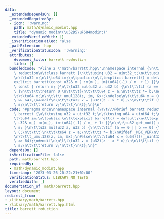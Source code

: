 ```yaml
---
data:
  _extendedDependsOn: []
  _extendedRequiredBy:
  - icon: ':warning:'
    path: math/dynamic_modint.hpp
    title: "dynamic modint(\u52D5\u7684modint)"
  _extendedVerifiedWith: []
  _isVerificationFailed: false
  _pathExtension: hpp
  _verificationStatusIcon: ':warning:'
  attributes:
    document_title: barrett reduction
    links: []
  bundledCode: "#line 2 \"math/barrett.hpp\"\nnamespace internal {\n\t///@brief barrett\
    \ reduction\n\tclass barrett {\n\t\tusing u32 = uint32_t;\n\t\tusing u64 = uint64_t;\n\
    \n\t\tu32 m;\n\t\tu64 im;\n\tpublic:\n\t\texplicit barrett() = default;\n\t\t\
    explicit barrett(const u32& m_) :m(m_), im((u64)(-1) / m_ + 1) {}\n\n\t\tu32 get_mod()\
    \ const { return m; }\n\t\tu32 mul(u32 a, u32 b) {\n\t\t\tif (a == 0 || b == 0)\
    \ {\n\t\t\t\treturn 0;\n\t\t\t}\n\t\t\tu64 z = a;\n\t\t\tz *= b;\n#ifdef _MSC_VER\n\
    \t\t\tu64 x;\n\n\t\t\t_umul128(z, im, &x);\n#else\n\t\t\tu64 x = (u64)(((__uint128_t)(z)*im)\
    \ >> 64);\n#endif\n\n\t\t\tu32 v = (u32)(z - x * m);\n\n\t\t\tif (v >= m)v +=\
    \ m;\n\t\t\treturn v;\n\t\t}\n\t};\n}\n"
  code: "#pragma once\nnamespace internal {\n\t///@brief barrett reduction\n\tclass\
    \ barrett {\n\t\tusing u32 = uint32_t;\n\t\tusing u64 = uint64_t;\n\n\t\tu32 m;\n\
    \t\tu64 im;\n\tpublic:\n\t\texplicit barrett() = default;\n\t\texplicit barrett(const\
    \ u32& m_) :m(m_), im((u64)(-1) / m_ + 1) {}\n\n\t\tu32 get_mod() const { return\
    \ m; }\n\t\tu32 mul(u32 a, u32 b) {\n\t\t\tif (a == 0 || b == 0) {\n\t\t\t\treturn\
    \ 0;\n\t\t\t}\n\t\t\tu64 z = a;\n\t\t\tz *= b;\n#ifdef _MSC_VER\n\t\t\tu64 x;\n\
    \n\t\t\t_umul128(z, im, &x);\n#else\n\t\t\tu64 x = (u64)(((__uint128_t)(z)*im)\
    \ >> 64);\n#endif\n\n\t\t\tu32 v = (u32)(z - x * m);\n\n\t\t\tif (v >= m)v +=\
    \ m;\n\t\t\treturn v;\n\t\t}\n\t};\n}"
  dependsOn: []
  isVerificationFile: false
  path: math/barrett.hpp
  requiredBy:
  - math/dynamic_modint.hpp
  timestamp: '2023-03-26 20:22:21+09:00'
  verificationStatus: LIBRARY_NO_TESTS
  verifiedWith: []
documentation_of: math/barrett.hpp
layout: document
redirect_from:
- /library/math/barrett.hpp
- /library/math/barrett.hpp.html
title: barrett reduction
---
```

